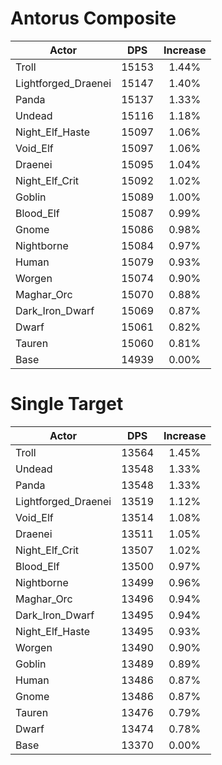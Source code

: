 # Antorus Composite
| Actor | DPS | Increase |
|---|:---:|:---:|
|Troll|15153|1.44%|
|Lightforged_Draenei|15147|1.40%|
|Panda|15137|1.33%|
|Undead|15116|1.18%|
|Night_Elf_Haste|15097|1.06%|
|Void_Elf|15097|1.06%|
|Draenei|15095|1.04%|
|Night_Elf_Crit|15092|1.02%|
|Goblin|15089|1.00%|
|Blood_Elf|15087|0.99%|
|Gnome|15086|0.98%|
|Nightborne|15084|0.97%|
|Human|15079|0.93%|
|Worgen|15074|0.90%|
|Maghar_Orc|15070|0.88%|
|Dark_Iron_Dwarf|15069|0.87%|
|Dwarf|15061|0.82%|
|Tauren|15060|0.81%|
|Base|14939|0.00%|

# Single Target
| Actor | DPS | Increase |
|---|:---:|:---:|
|Troll|13564|1.45%|
|Undead|13548|1.33%|
|Panda|13548|1.33%|
|Lightforged_Draenei|13519|1.12%|
|Void_Elf|13514|1.08%|
|Draenei|13511|1.05%|
|Night_Elf_Crit|13507|1.02%|
|Blood_Elf|13500|0.97%|
|Nightborne|13499|0.96%|
|Maghar_Orc|13496|0.94%|
|Dark_Iron_Dwarf|13495|0.94%|
|Night_Elf_Haste|13495|0.93%|
|Worgen|13490|0.90%|
|Goblin|13489|0.89%|
|Human|13486|0.87%|
|Gnome|13486|0.87%|
|Tauren|13476|0.79%|
|Dwarf|13474|0.78%|
|Base|13370|0.00%|
